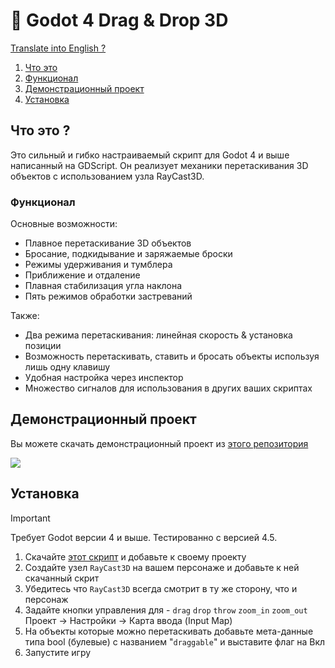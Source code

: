 # 🦥 Godot 4 Drag & Drop 3D

[Translate into English ?](README.md)

1. [Что это](#что-это-)
1. [Функционал](#функционал)
1. [Демонстрационный проект](PROCHTI.md)
1. [Установка](#установка)

## Что это ?

Это сильный и гибко настраиваемый скрипт для Godot 4 и выше написанный на GDScript.
Он реализует механики перетаскивания 3D объектов с использованием узла RayCast3D.

### Функционал
Основные возможности:
- Плавное перетаскивание 3D объектов
- Бросание, подкидывание и заряжаемые броски
- Режимы удерживания и тумблера
- Приближение и отдаление
- Плавная стабилизация угла наклона
- Пять режимов обработки застреваний

Также:
- Два режима перетаскивания: линейная скорость & установка позиции
- Возможность перетаскивать, ставить и бросать объекты используя лишь одну клавишу
- Удобная настройка через инспектор
- Множество сигналов для использования в других ваших скриптах

## Демонстрационный проект

Вы можете скачать демонстрационный проект из [этого репозитория](https://github.com/JustKesha/godot-dragndrop-demo)

![](https://cdn.discordapp.com/attachments/1229518358022717594/1379718800206860318/ezgif.com-optimize_1.gif?ex=684142c3&is=683ff143&hm=718731ad846f24a569ad41064518ee7e72c826f8bff4377c9394a887b04f7219&)

## Установка

> [!IMPORTANT]
> Требует Godot версии 4 и выше. Тестированно с версией 4.5.

1. Скачайте [этот скрипт](./source/drag_and_drop.gd) и добавьте к своему проекту
1. Создайте узел `RayCast3D` на вашем персонаже и добавьте к ней скачанный скрит
1. Убедитесь что `RayCast3D` всегда смотрит в ту же сторону, что и персонаж
1. Задайте кнопки управления для - `drag` `drop` `throw` `zoom_in` `zoom_out`<br>
Проект → Настройки → Карта ввода (Input Map)
1. На объекты которые можно перетаскивать добавьте мета-данные типа bool (булевые) с названием "`draggable`" и выставите флаг на Вкл
5. Запустите игру
